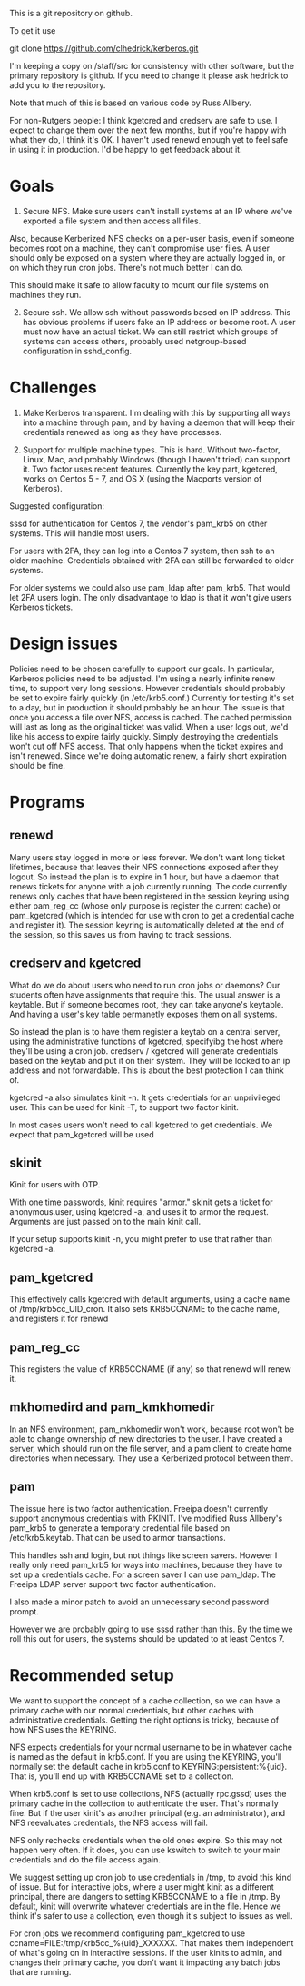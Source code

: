 This is a git repository on github.

To get it use

git clone https://github.com/clhedrick/kerberos.git

I'm keeping a copy on /staff/src for consistency with other software, but the primary
repository is github. If you need to change it please ask hedrick to add you to the
repository.

Note that much of this is based on various code by Russ Allbery.

For non-Rutgers people: I think kgetcred and credserv are safe to use. I expect to change them over the next few months, but if you're happy with what they do, I think it's OK. I haven't used renewd enough yet to feel safe in using it in production. I'd be happy to get feedback about it.

# Goals

1. Secure NFS. Make sure users can't install systems at an IP where we've exported a file system and then access all files.

Also, because Kerberized NFS checks on a per-user basis, even if someone becomes root on a machine, they can't compromise user files. A user should only be exposed on a system where they are actually logged in, or on which they run cron jobs. There's not much better I can do.

This should make it safe to allow faculty to mount our file systems on machines they run.

2. Secure ssh. We allow ssh without passwords based on IP address. This has obvious problems if users fake an IP address or become root. A user must now have an actual ticket. We can still restrict which groups of systems can access others, probably used netgroup-based configuration in sshd_config.

# Challenges

1. Make Kerberos transparent. I'm dealing with this by supporting all ways into a machine through pam, and by having a daemon that will keep their credentials renewed as long as they have processes.

2. Support for multiple machine types. This is hard. Without two-factor, Linux, Mac, and probably Windows (though I haven't tried) can support it. Two factor uses recent features. Currently the key part, kgetcred, works on Centos 5 - 7, and OS X (using the Macports version of Kerberos).

Suggested configuration:

sssd for authentication for Centos 7, the vendor's pam_krb5 on other systems. This will handle most users.

For users with 2FA, they can log into a Centos 7 system, then ssh to an older machine. Credentials obtained with 2FA can still be forwarded to older systems.

For older systems we could also use pam_ldap after pam_krb5. That would let 2FA users login.
The only disadvantage to ldap is that it won't give users Kerberos tickets.

# Design issues

Policies need to be chosen carefully to support our goals. In particular, Kerberos policies need to be adjusted. I'm using a nearly infinite renew time, to support very long sessions. However credentials should probably be set to expire fairly quickly (in /etc/krb5.conf.) Currently for testing it's set to a day, but in production it should probably be an hour. The issue is that once you access a file over NFS, access is cached. The cached permission will last as long as the original ticket was valid. When a user logs out, we'd like his access to expire fairly quickly. Simply destroying the credentials won't cut off NFS access. That only happens when the ticket expires and isn't renewed. Since we're doing automatic renew, a fairly short expiration should be fine.

# Programs 

## renewd

Many users stay logged in more or less forever. We don't want long ticket lifetimes, because that leaves their NFS
connections exposed after they logout. So instead the plan is to expire in 1 hour, but have a daemon that
renews tickets for anyone with a job currently running. The code currently renews only caches that have been registered
in the session keyring using either pam_reg_cc (whose only purpose is register the current cache) or pam_kgetcred (which
is intended for use with cron to get a credential cache and register it). The session keyring is automatically deleted
at the end of the session, so this saves us from having to track sessions.

## credserv and kgetcred

What do we do about users who need to run cron jobs or daemons? Our students often have assignments that require
this. The usual answer is a keytable. But if someone becomes root, they can take anyone's keytable. And having a user's key table permanetly exposes them on all systems.

So instead the plan is to have them register a keytab on a central server, using the administrative
functions of kgetcred, specifyibg the
host where they'll be using a cron job. credserv / kgetcred will generate credentials based on the keytab and
put it on their system. They will be locked to an ip address and not forwardable. This is about the best protection
I can think of.

kgetcred -a also simulates kinit -n. It gets credentials for an unprivileged user. This can be used for kinit -T,
to support two factor kinit.

In most cases users won't need to call kgetcred to get credentials. We expect that pam_kgetcred will be used

## skinit

Kinit for users with OTP. 

With one time passwords, kinit requires "armor." skinit gets a ticket for anonymous.user, using kgetcred -a,
and uses it to armor
the request. Arguments are just passed on to the main kinit call. 

If your setup supports kinit -n, you might prefer to use that rather than kgetcred -a.

## pam_kgetcred

This effectively calls kgetcred with default arguments, using a cache name of /tmp/krb5cc_UID_cron.
It also sets KRB5CCNAME to the cache name, and registers it for renewd

## pam_reg_cc

This registers the value of KRB5CCNAME (if any) so that renewd will renew it. 

## mkhomedird and pam_kmkhomedir

In an NFS environment, pam_mkhomedir won't work, because root won't be able to change ownership of
new directories to the user. I have created a server, which should run on the file server, and a
pam client to create home directories when necessary. They use a Kerberized protocol between them.

## pam

The issue here is two factor authentication. Freeipa doesn't currently support anonymous credentials with PKINIT.
I've modified Russ Allbery's pam_krb5 to generate a temporary credential file based on /etc/krb5.keytab. That can
be used to armor transactions.

This handles ssh and login, but not things like screen savers. However I really only need pam_krb5 for ways into 
machines, because they have to set up a credentials cache. For a screen saver I can use pam_ldap. The Freeipa
LDAP server support two factor authentication.

I also made a minor patch to avoid an unnecessary second password prompt.

However we are probably going to use sssd rather than this. By the time we roll this out for users, the systems
should be updated to at least Centos 7.

# Recommended setup

We want to support the concept of a cache collection, so we can have
a primary cache with our normal credentials, but other caches with
administrative credentials. Getting the right options is tricky, because
of how NFS uses the KEYRING.

NFS expects credentials for your normal username to be in whatever
cache is named as the default in krb5.conf. If you are using the KEYRING,
you'll normally set the default cache in krb5.conf to KEYRING:persistent:%{uid}.
That is, you'll end up with KRB5CCNAME set to a collection.

When krb5.conf is set to use collections, NFS (actually rpc.gssd) uses the
primary cache in the collection to authenticate the user. That's normally
fine. But if the user kinit's as another principal (e.g. an administrator),
and NFS reevaluates credentials, the NFS access will fail.

NFS only rechecks credentials when the old ones expire. So this may not
happen very often. If it does, you can use kswitch to switch to your
main credentials and do the file access again.

We suggest setting up cron job to use credentials in /tmp, to avoid this
kind of issue. But for interactive jobs, where a user might kinit as 
a different principal, there are dangers to setting KRB5CCNAME to a file
in /tmp. By default, kinit will overwrite whatever credentials are in
the file. Hence we think it's safer to use a collection, even though it's
subject to issues as well.

For cron jobs we recommend configuring pam_kgetcred to use ccname=FILE:/tmp/krb5cc_%{uid}_XXXXXX.
That makes them independent of what's going on in interactive sessions.
If the user kinits to admin, and changes their primary cache, you don't
want it impacting any batch jobs that are running.


